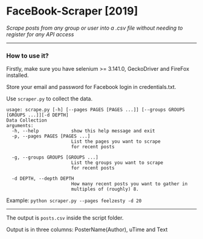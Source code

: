 # FaceBook-Scraper [2019]
_Scrape posts from any group or user into a .csv file without needing to register for any API access_

____

### How to use it?

Firstly, make sure you have selenium >= 3.141.0, GeckoDriver and FireFox installed.

Store your email and password for Facebook login in credentials.txt.

Use `scraper.py` to collect the data. 
```
usage: scrape.py [-h] [--pages PAGES [PAGES ...]] [--groups GROUPS [GROUPS ...]][-d DEPTH]
Data Collection
arguments:
  -h, --help            show this help message and exit
  -p, --pages PAGES [PAGES ...]
                        List the pages you want to scrape
                        for recent posts
  
  -g, --groups GROUPS [GROUPS ...]
                        List the groups you want to scrape
                        for recent posts
  
  -d DEPTH, --depth DEPTH
                        How many recent posts you want to gather in
                        multiples of (roughly) 8.
```
Example: ```python scraper.py --pages feelzesty -d 20```
____
The output is `posts.csv` inside the script folder.

Output is in three columns: PosterName(Author), uTime and Text

